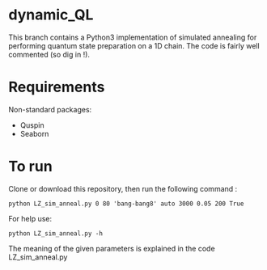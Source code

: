 # dynamic_QL

This branch contains a Python3 implementation of simulated annealing for performing quantum state preparation on a 1D chain. The code is fairly well commented (so dig in !).

# Requirements

Non-standard packages:
- Quspin 
- Seaborn

# To run #

Clone or download this repository, then run the following command :
```
python LZ_sim_anneal.py 0 80 'bang-bang8' auto 3000 0.05 200 True
```
For help use:
```
python LZ_sim_anneal.py -h
```
The meaning of the given parameters is explained in the code LZ_sim_anneal.py
